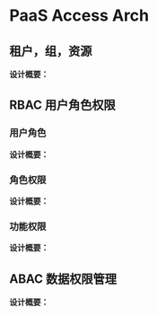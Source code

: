 # PaaS Access Arch

## 租户，组，资源

**设计概要：**

## RBAC 用户角色权限

### 用户角色

**设计概要：**

### 角色权限

**设计概要：**

### 功能权限

**设计概要：**

## ABAC 数据权限管理

**设计概要：**
